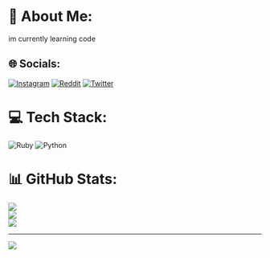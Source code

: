 # 💫 About Me:
im currently learning code


## 🌐 Socials:
[![Instagram](https://img.shields.io/badge/Instagram-%23E4405F.svg?logo=Instagram&logoColor=white)](https://instagram.com/@mansamikail) [![Reddit](https://img.shields.io/badge/Reddit-%23FF4500.svg?logo=Reddit&logoColor=white)](https://reddit.com/user/u/mansa_mikail) [![Twitter](https://img.shields.io/badge/Twitter-%231DA1F2.svg?logo=Twitter&logoColor=white)](https://twitter.com/@mansamikail) 

# 💻 Tech Stack:
![Ruby](https://img.shields.io/badge/ruby-%23CC342D.svg?style=for-the-badge&logo=ruby&logoColor=white) ![Python](https://img.shields.io/badge/python-3670A0?style=for-the-badge&logo=python&logoColor=ffdd54)
# 📊 GitHub Stats:
![](https://github-readme-stats.vercel.app/api?username=mansamikail&theme=monokai&hide_border=false&include_all_commits=false&count_private=false)<br/>
![](https://github-readme-streak-stats.herokuapp.com/?user=mansamikail&theme=monokai&hide_border=false)<br/>
![](https://github-readme-stats.vercel.app/api/top-langs/?username=mansamikail&theme=monokai&hide_border=false&include_all_commits=false&count_private=false&layout=compact)

---
[![](https://visitcount.itsvg.in/api?id=mansamikail&icon=2&color=10)](https://visitcount.itsvg.in)

<!-- Proudly created with GPRM ( https://gprm.itsvg.in ) -->
